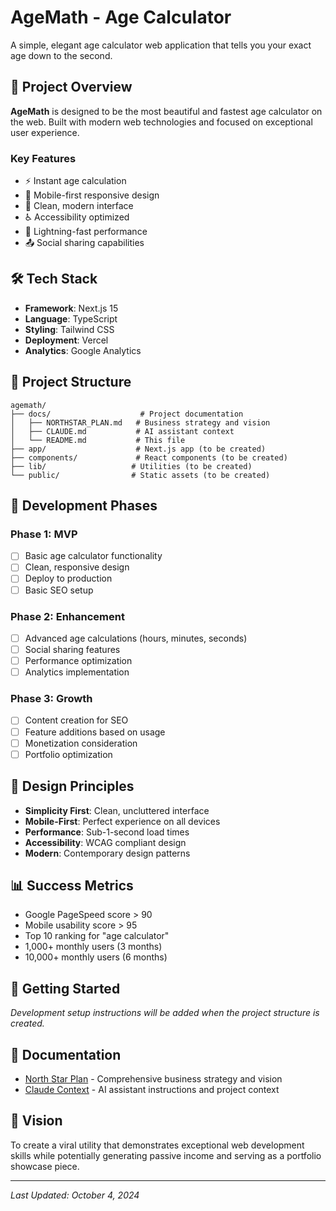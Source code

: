 # AgeMath - Age Calculator

A simple, elegant age calculator web application that tells you your exact age down to the second.

## 🎯 Project Overview

**AgeMath** is designed to be the most beautiful and fastest age calculator on the web. Built with modern web technologies and focused on exceptional user experience.

### Key Features
- ⚡ Instant age calculation
- 📱 Mobile-first responsive design
- 🎨 Clean, modern interface
- ♿ Accessibility optimized
- 🚀 Lightning-fast performance
- 📤 Social sharing capabilities

## 🛠️ Tech Stack

- **Framework**: Next.js 15
- **Language**: TypeScript
- **Styling**: Tailwind CSS
- **Deployment**: Vercel
- **Analytics**: Google Analytics

## 📁 Project Structure

```
agemath/
├── docs/                    # Project documentation
│   ├── NORTHSTAR_PLAN.md   # Business strategy and vision
│   ├── CLAUDE.md           # AI assistant context
│   └── README.md           # This file
├── app/                    # Next.js app (to be created)
├── components/             # React components (to be created)
├── lib/                   # Utilities (to be created)
└── public/                # Static assets (to be created)
```

## 🎯 Development Phases

### Phase 1: MVP
- [ ] Basic age calculator functionality
- [ ] Clean, responsive design
- [ ] Deploy to production
- [ ] Basic SEO setup

### Phase 2: Enhancement
- [ ] Advanced age calculations (hours, minutes, seconds)
- [ ] Social sharing features
- [ ] Performance optimization
- [ ] Analytics implementation

### Phase 3: Growth
- [ ] Content creation for SEO
- [ ] Feature additions based on usage
- [ ] Monetization consideration
- [ ] Portfolio optimization

## 🎨 Design Principles

- **Simplicity First**: Clean, uncluttered interface
- **Mobile-First**: Perfect experience on all devices
- **Performance**: Sub-1-second load times
- **Accessibility**: WCAG compliant design
- **Modern**: Contemporary design patterns

## 📊 Success Metrics

- Google PageSpeed score > 90
- Mobile usability score > 95
- Top 10 ranking for "age calculator"
- 1,000+ monthly users (3 months)
- 10,000+ monthly users (6 months)

## 🚀 Getting Started

*Development setup instructions will be added when the project structure is created.*

## 📄 Documentation

- [North Star Plan](docs/NORTHSTAR_PLAN.md) - Comprehensive business strategy and vision
- [Claude Context](docs/CLAUDE.md) - AI assistant instructions and project context

## 🎯 Vision

To create a viral utility that demonstrates exceptional web development skills while potentially generating passive income and serving as a portfolio showcase piece.

---

*Last Updated: October 4, 2024*